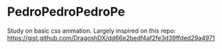 # PedroPedroPedroPe
Study on basic css animation. Largely inspired on this repo: https://gist.github.com/DragoshDX/dd66e2bedf4af2fe3d39ffded29a4971

